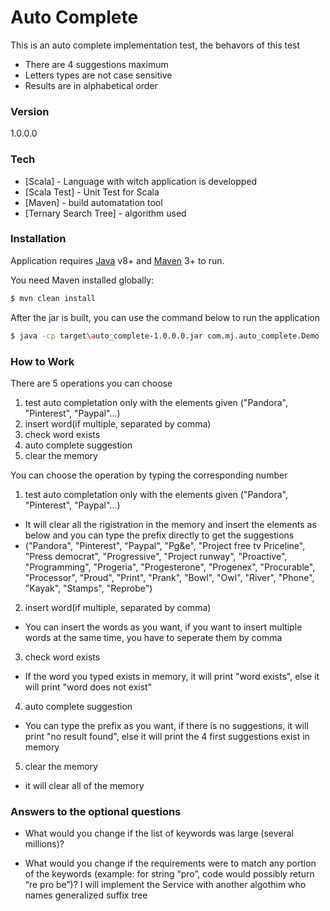 # Auto Complete

This is an auto complete implementation test, the behavors of this test
  - There are 4 suggestions maximum
  - Letters types are not case sensitive 
  - Results are in alphabetical order

### Version
1.0.0.0

### Tech

* [Scala] - Language with witch application is developped
* [Scala Test] - Unit Test for Scala
* [Maven] - build automatation tool
* [Ternary Search Tree] - algorithm used

### Installation

Application requires [Java](https://www.java.com) v8+ and [Maven](https://maven.apache.org/) 3+ to run.

You need Maven installed globally:

```sh
$ mvn clean install
```
After the jar is built, you can use the command below to run the application
```sh
$ java -cp target\auto_complete-1.0.0.0.jar com.mj.auto_complete.Demo
```

### How to Work

There are 5 operations you can choose 
1. test auto completation only with the elements given ("Pandora", "Pinterest", "Paypal"...)
2. insert word(if multiple, separated by comma)
3. check word exists
4. auto complete suggestion
5. clear the memory

You can choose the operation by typing the corresponding number

1. test auto completation only with the elements given ("Pandora", "Pinterest", "Paypal"...)
* It will clear all the rigistration in the memory and insert the elements as below and you can type the prefix directly to get the suggestions
* ("Pandora", "Pinterest", "Paypal", "Pg&e", "Project free tv Priceline", "Press democrat", "Progressive", "Project runway", "Proactive", "Programming", "Progeria", "Progesterone", "Progenex", "Procurable", "Processor", "Proud", "Print", "Prank", "Bowl", "Owl", "River", "Phone", "Kayak", "Stamps", "Reprobe")

2. insert word(if multiple, separated by comma)
* You can insert the words as you want, if you want to insert multiple words at the same time, you have to seperate them by  comma

3. check word exists
* If the word you typed exists in memory, it will print "word exists", else it will print "word does not exist"

4. auto complete suggestion
* You can type the prefix as you want, if there is no suggestions, it will print "no result found", else it will print the 4 first suggestions exist in memory

5. clear the memory
* it will clear all of the memory


### Answers to the optional questions
* What would you change if the list of keywords was large (several millions)?

*  What would you change if the requirements were to match any portion of the
keywords (example: for string “pro”, code would possibly return “re pro be”)?
I will implement the Service with another algothim who names generalized suffix tree
